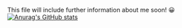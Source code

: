 This file will include further information about me soon! 😀
[![Anurag's GitHub stats](https://github-readme-stats.vercel.app/api?username=JP-Soup&count_private=true&show_icons=true&theme=tokyonight)](https://github.com/anuraghazra/github-readme-stats)
